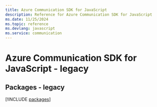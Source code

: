 ```yaml
---
title: Azure Communication SDK for JavaScript
description: Reference for Azure Communication SDK for JavaScript
ms.date: 11/25/2024
ms.topic: reference
ms.devlang: javascript
ms.service: communication
---
```

# Azure Communication SDK for JavaScript - legacy
## Packages - legacy
[!INCLUDE [packages](communication-index.md)]